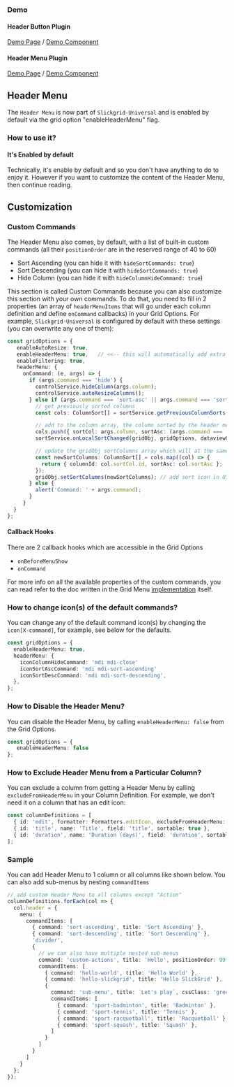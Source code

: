 ### Demo

#### Header Button Plugin
[Demo Page](https://ghiscoding.github.io/slickgrid-react-demos/#/Example7) / [Demo Component](https://github.com/ghiscoding/slickgrid-universal/blob/master/demos/react/src/examples/slickgrid/Example7.tsx)

#### Header Menu Plugin
[Demo Page](https://ghiscoding.github.io/slickgrid-react-demos/#/Example8) / [Demo Component](https://github.com/ghiscoding/slickgrid-universal/blob/master/demos/react/src/examples/slickgrid/Example8.tsx)

## Header Menu
The `Header Menu` is now part of `Slickgrid-Universal` and is enabled by default via the grid option "enableHeaderMenu" flag.

### How to use it?
#### It's Enabled by default
Technically, it's enable by default and so you don't have anything to do to enjoy it. However if you want to customize the content of the Header Menu, then continue reading.

## Customization
### Custom Commands
The Header Menu also comes, by default, with a list of built-in custom commands (all their `positionOrder` are in the reserved range of 40 to 60)
- Sort Ascending (you can hide it with `hideSortCommands: true`)
- Sort Descending (you can hide it with `hideSortCommands: true`)
- Hide Column (you can hide it with `hideColumnHideCommand: true`)

This section is called Custom Commands because you can also customize this section with your own commands. To do that, you need to fill in 2 properties (an array of `headerMenuItems` that will go under each column definition and define `onCommand` callbacks) in your Grid Options. For example, `Slickgrid-Universal` is configured by default with these settings (you can overwrite any one of them):
```ts
const gridOptions = {
   enableAutoResize: true,
   enableHeaderMenu: true,   // <<-- this will automatically add extra custom commands
   enableFiltering: true,
   headerMenu: {
     onCommand: (e, args) => {
       if (args.command === 'hide') {
         controlService.hideColumn(args.column);
         controlService.autoResizeColumns();
       } else if (args.command === 'sort-asc' || args.command === 'sort-desc') {
         // get previously sorted columns
         const cols: ColumnSort[] = sortService.getPreviousColumnSorts(args.column.id + '');

         // add to the column array, the column sorted by the header menu
         cols.push({ sortCol: args.column, sortAsc: (args.command === 'sort-asc') });
         sortService.onLocalSortChanged(gridObj, gridOptions, dataviewObj, cols);

         // update the gridObj sortColumns array which will at the same add the visual sort icon(s) on the UI
         const newSortColumns: ColumnSort[] = cols.map((col) => {
           return { columnId: col.sortCol.id, sortAsc: col.sortAsc };
         });
         gridObj.setSortColumns(newSortColumns); // add sort icon in UI
       } else {
         alert('Command: ' + args.command);
       }
     }
  }
};
```
#### Callback Hooks
There are 2 callback hooks which are accessible in the Grid Options
- `onBeforeMenuShow`
- `onCommand`

For more info on all the available properties of the custom commands, you can read refer to the doc written in the Grid Menu [implementation](https://github.com/ghiscoding/slickgrid-universal/blob/master/packages/common/src/extensions/slickHeaderButtons.ts) itself.

### How to change icon(s) of the default commands?
You can change any of the default command icon(s) by changing the `icon[X-command]`, for example, see below for the defaults.
```ts
const gridOptions = {
  enableHeaderMenu: true,
  headerMenu: {
    iconColumnHideCommand: 'mdi mdi-close'
    iconSortAscCommand: 'mdi mdi-sort-ascending'
    iconSortDescCommand: 'mdi mdi-sort-descending',
  },
};
```

### How to Disable the Header Menu?
You can disable the Header Menu, by calling `enableHeaderMenu: false` from the Grid Options.
```ts
const gridOptions = {
   enableHeaderMenu: false
};
```

### How to Exclude Header Menu from a Particular Column?
You can exclude a column from getting a Header Menu by calling `excludeFromHeaderMenu` in your Column Definition. For example, we don't need it on a column that has an edit icon:

```ts
const columnDefinitions = [
  { id: 'edit', formatter: Formatters.editIcon, excludeFromHeaderMenu: true, excludeFromExport: true },
  { id: 'title', name: 'Title', field: 'title', sortable: true },
  { id: 'duration', name: 'Duration (days)', field: 'duration', sortable: true },
];
```

### Sample
You can add Header Menu to 1 column or all columns like shown below. You can also add sub-menus by nesting `commandItems`

```ts
// add custom Header Menu to all columns except "Action"
columnDefinitions.forEach(col => {
  col.header = {
    menu: {
      commandItems: [
        { command: 'sort-ascending', title: 'Sort Ascending' },
        { command: 'sort-descending', title: 'Sort Descending' },
        'divider',
        {
          // we can also have multiple nested sub-menus
          command: 'custom-actions', title: 'Hello', positionOrder: 99,
          commandItems: [
            { command: 'hello-world', title: 'Hello World' },
            { command: 'hello-slickgrid', title: 'Hello SlickGrid' },
            {
              command: 'sub-menu', title: `Let's play`, cssClass: 'green', subMenuTitle: 'choose your game', subMenuTitleCssClass: 'text-italic salmon',
              commandItems: [
                { command: 'sport-badminton', title: 'Badminton' },
                { command: 'sport-tennis', title: 'Tennis' },
                { command: 'sport-racquetball', title: 'Racquetball' },
                { command: 'sport-squash', title: 'Squash' },
              ]
            }
          ]
        }
      ]
    }
  };
});
```
